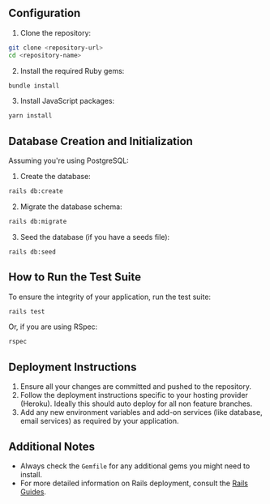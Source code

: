 ## Configuration

1. Clone the repository:

```bash
git clone <repository-url>
cd <repository-name>
```

2. Install the required Ruby gems:

```bash
bundle install
```

3. Install JavaScript packages:

```bash
yarn install
```

## Database Creation and Initialization

Assuming you're using PostgreSQL:

1. Create the database:

```bash
rails db:create
```

2. Migrate the database schema:

```bash
rails db:migrate
```

3. Seed the database (if you have a seeds file):

```bash
rails db:seed
```

## How to Run the Test Suite

To ensure the integrity of your application, run the test suite:

```bash
rails test
```

Or, if you are using RSpec:

```bash
rspec
```

## Deployment Instructions

1. Ensure all your changes are committed and pushed to the repository.
2. Follow the deployment instructions specific to your hosting provider (Heroku). Ideally this should auto deploy for all non feature branches.
3. Add any new environment variables and add-on services (like database, email services) as required by your application.

## Additional Notes

- Always check the `Gemfile` for any additional gems you might need to install.
- For more detailed information on Rails deployment, consult the [Rails Guides](https://guides.rubyonrails.org/).

